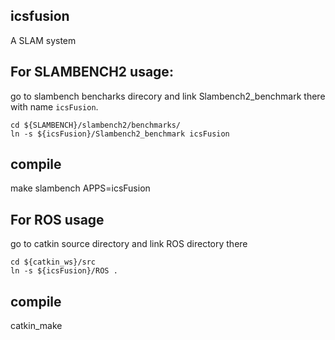 ## icsfusion

A SLAM system

## For SLAMBENCH2 usage:
go to slambench bencharks direcory and link Slambench2_benchmark there with  name `icsFusion`.

```console
cd ${SLAMBENCH}/slambench2/benchmarks/
ln -s ${icsFusion}/Slambench2_benchmark icsFusion
```

## compile

make slambench APPS=icsFusion

## For ROS usage

go to catkin source directory and link ROS directory there


```console
cd ${catkin_ws}/src
ln -s ${icsFusion}/ROS .
```
## compile

catkin_make
